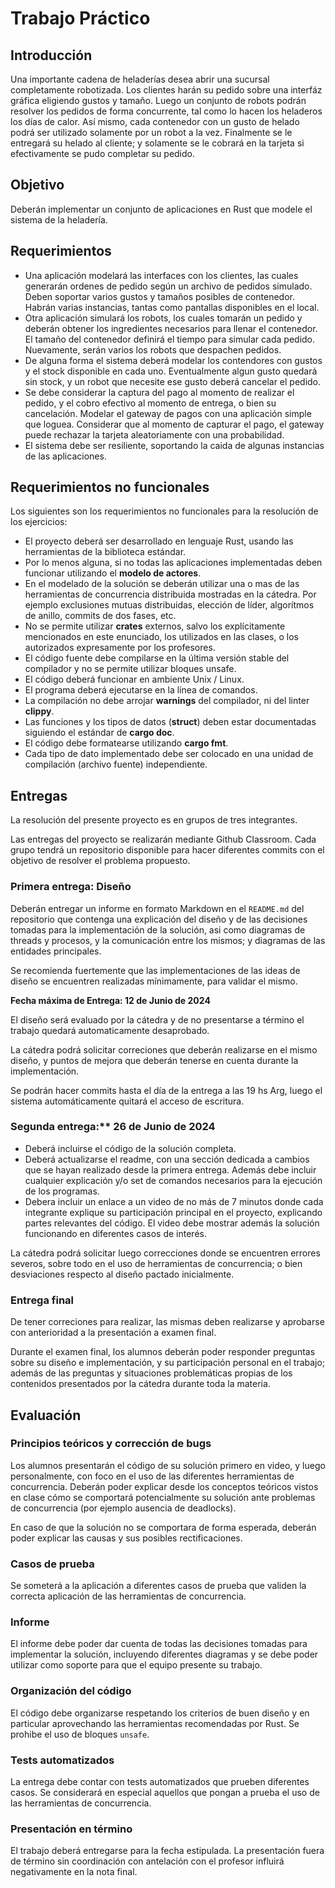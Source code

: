 # Trabajo Práctico

## Introducción

Una importante cadena de heladerías desea abrir una sucursal completamente robotizada.
Los clientes harán su pedido sobre una interfáz gráfica eligiendo gustos y tamaño. Luego un conjunto de robots podrán resolver los pedidos de forma concurrente, tal como lo hacen los heladeros los días de calor. Así mismo, cada contenedor con un gusto de helado podrá ser utilizado solamente por un robot a la vez. Finalmente se le entregará su helado al cliente; y solamente se le cobrará en la tarjeta si efectivamente se pudo completar su pedido. 

## Objetivo

Deberán implementar un conjunto de aplicaciones en Rust que modele el sistema de la heladería. 

## Requerimientos

- Una aplicación modelará las interfaces con los clientes, las cuales generarán ordenes de pedido según un archivo de pedidos simulado. Deben soportar varios gustos y tamaños posibles de contenedor. Habrán varias instancias, tantas como pantallas disponibles en el local.
- Otra aplicación simulará los robots, los cuales tomarán un pedido y deberán obtener los ingredientes necesarios para llenar el contenedor. El tamaño del contenedor definirá el tiempo para simular cada pedido. Nuevamente, serán varios los robots que despachen pedidos.
- De alguna forma el sistema deberá modelar los contendores con gustos y el stock disponible en cada uno. Eventualmente algun gusto quedará sin stock, y un robot que necesite ese gusto deberá cancelar el pedido. 
- Se debe considerar la captura del pago al momento de realizar el pedido, y el cobro efectivo al momento de entrega, o bien su cancelación. Modelar el gateway de pagos con una aplicación simple que loguea. Considerar que al momento de capturar el pago, el gateway puede rechazar la tarjeta aleatoriamente con una probabilidad. 
- El sistema debe ser resiliente, soportando la caida de algunas instancias de las aplicaciones.


## Requerimientos no funcionales

Los siguientes son los requerimientos no funcionales para la resolución de los ejercicios:

- El proyecto deberá ser desarrollado en lenguaje Rust, usando las herramientas de la biblioteca estándar.
- Por lo menos alguna, si no todas las aplicaciones implementadas deben funcionar utilizando el **modelo de actores**.
- En el modelado de la solución se deberán utilizar una o mas de las herramientas de concurrencia distribuida mostradas en la cátedra. Por ejemplo exclusiones mutuas distribuidas, elección de líder, algorítmos de anillo, commits de dos fases, etc.
- No se permite utilizar **crates** externos, salvo los explícitamente mencionados en este enunciado, los utilizados en las clases, o los autorizados expresamente por los profesores.
- El código fuente debe compilarse en la última versión stable del compilador y no se permite utilizar bloques unsafe.
- El código deberá funcionar en ambiente Unix / Linux.
- El programa deberá ejecutarse en la línea de comandos.
- La compilación no debe arrojar **warnings** del compilador, ni del linter **clippy**.
- Las funciones y los tipos de datos (**struct**) deben estar documentadas siguiendo el estándar de **cargo doc**.
- El código debe formatearse utilizando **cargo fmt**.
- Cada tipo de dato implementado debe ser colocado en una unidad de compilación (archivo fuente) independiente.

## Entregas

La resolución del presente proyecto es en grupos de tres integrantes.

Las entregas del proyecto se realizarán mediante Github Classroom. Cada grupo tendrá un repositorio disponible para hacer diferentes commits con el objetivo de resolver el problema propuesto.

### Primera entrega: Diseño

Deberán entregar un informe en formato Markdown en el `README.md` del repositorio que contenga una explicación del diseño y de las decisiones tomadas para la implementación de la solución, asi como diagramas de threads y procesos, y la comunicación entre los mismos; y diagramas de las entidades principales.

Se recomienda fuertemente que las implementaciones de las ideas de diseño se encuentren realizadas mínimamente, para validar el mismo.

**Fecha máxima de Entrega: 12 de Junio de 2024**

El diseño será evaluado por la cátedra y de no presentarse a término el trabajo quedará automaticamente desaprobado.

La cátedra podrá solicitar correciones que deberán realizarse en el mismo diseño, y puntos de mejora
que deberán tenerse en cuenta durante la implementación.

Se podrán hacer commits hasta el día de la entrega a las 19 hs Arg, luego el sistema automáticamente quitará el acceso de escritura.


### Segunda entrega:** 26 de Junio de 2024

- Deberá incluirse el código de la solución completa.
- Deberá actualizarse el readme, con una sección dedicada a cambios que se hayan realizado desde la primera entrega. Además debe incluir cualquier explicación y/o set de comandos necesarios para la ejecución de los programas.
- Debera incluir un enlace a un video de no más de 7 minutos donde cada integrante explique su participación principal en el proyecto, explicando partes relevantes del código. El video debe mostrar además la solución funcionando en diferentes casos de interés.

La cátedra podrá solicitar luego correcciones donde se encuentren errores severos, sobre todo en el uso de herramientas de concurrencia; o bien desviaciones respecto al diseño pactado inicialmente.

### Entrega final

De tener correciones para realizar, las mismas deben realizarse y aprobarse con anterioridad a la presentación a examen final. 

Durante el examen final, los alumnos deberán poder responder preguntas sobre su diseño e implementación, y su participación personal en el trabajo; además de las preguntas y situaciones problemáticas propias de los contenidos presentados por la cátedra durante toda la materia.  

## Evaluación

### Principios teóricos y corrección de bugs

Los alumnos presentarán el código de su solución primero en video, y luego personalmente, con foco en el uso de las diferentes herramientas de concurrencia. 
Deberán poder explicar desde los conceptos teóricos vistos en clase cómo se comportará potencialmente su solución ante problemas de concurrencia (por ejemplo ausencia de deadlocks).

En caso de que la solución no se comportara de forma esperada, deberán poder explicar las causas y sus posibles rectificaciones.

### Casos de prueba

Se someterá a la aplicación a diferentes casos de prueba que validen la correcta aplicación de las herramientas de concurrencia.

### Informe

El informe debe poder dar cuenta de todas las decisiones tomadas para implementar la solución, incluyendo diferentes diagramas y se debe poder utilizar como soporte para que el equipo presente su trabajo.

### Organización del código

El código debe organizarse respetando los criterios de buen diseño y en particular aprovechando las herramientas recomendadas por Rust. 
Se prohibe el uso de bloques `unsafe`. 

### Tests automatizados

La entrega debe contar con tests automatizados que prueben diferentes casos. Se considerará en especial aquellos que pongan a prueba el uso de las herramientas de concurrencia.

### Presentación en término

El trabajo deberá entregarse para la fecha estipulada. La presentación fuera de término sin coordinación con antelación con el profesor influirá negativamente en la nota final.
